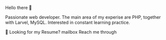 Hello there 👋

Passionate web developer. The main area of my experise are PHP, together with Larvel, MySQL.
Interested in constant learning practice.

:orange_book: Looking for my Resume? 
mailbox Reach me through 
